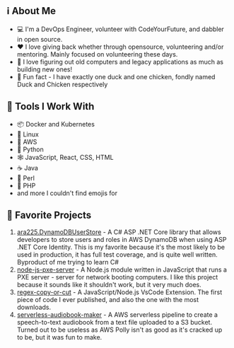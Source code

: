 ## :information_source: About Me
* :computer: I'm a DevOps Engineer, volunteer with CodeYourFuture, and dabbler in open source.
* :heart: I love giving back whether through opensource, volunteering and/or mentoring. Mainly focused on volunteering these days.
* :floppy_disk: I love figuring out old computers and legacy applications as much as building new ones! 
* :rooster: Fun fact - I have exactly one duck and one chicken, fondly named Duck and Chicken respectively

## :hammer: Tools I Work With
* 📦 Docker and Kubernetes
* :penguin: Linux
* 🌊 AWS 
* :snake: Python
* 🕸️ JavaScript, React, CSS, HTML 
* ☕ Java
* 🐪 Perl 
* 🐘 PHP
* and more I couldn't find emojis for

## :open_file_folder: Favorite Projects
1. <a href="https://github.com/Ara225/ara225.DynamoDBUserStore">ara225.DynamoDBUserStore</a> - A C# ASP .NET Core library that allows developers to store users and roles in AWS DynamoDB when using ASP .NET Core Identity. This is my favorite because it's the most likely to be used in production, it has full test coverage, and is quite well written. Byproduct of me trying to learn C#
2. <a href="https://github.com/Ara225/node-js-pxe-server">node-js-pxe-server</a> - A Node.js module written in JavaScript that runs a PXE server - server for network booting computers. I like this project because it sounds like it shouldn't work, but it very much does.
3. <a href="https://github.com/Ara225/regex-copy-or-cut">regex-copy-or-cut</a> - A JavaScript/Node.js VsCode Extension. The first piece of code I ever published, and also the one with the most downloads.
4. <a href="https://github.com/Ara225/serverless-audiobook-maker">serverless-audiobook-maker</a> - A AWS serverless pipeline to create a speech-to-text audiobook from a text file uploaded to a S3 bucket. Turned out to be useless as AWS Polly isn't as good as it's cracked up to be, but it was fun to make.
